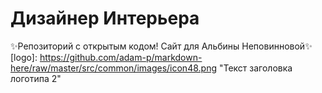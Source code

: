 # Дизайнер Интерьера
✨Репозиторий с открытым кодом! Сайт для Альбины Неповинновой✨
[logo]: https://github.com/adam-p/markdown-here/raw/master/src/common/images/icon48.png "Текст заголовка логотипа 2"
